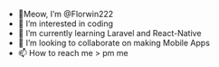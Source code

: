 - 👋Meow, I’m @Florwin222
- 👀 I’m interested in coding
- 🌱 I’m currently learning Laravel and React-Native
- 💞️ I’m looking to collaborate on making Mobile Apps
- 📫 How to reach me > pm me

<!---
Florwin222/Florwin222 is a ✨ special ✨ repository because its `README.md` (this file) appears on your GitHub profile.
You can click the Preview link to take a look at your changes.
--->
